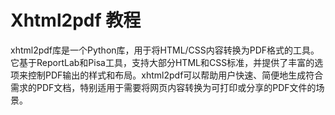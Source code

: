 # Xhtml2pdf 教程

<show-structure depth="3"/>

xhtml2pdf库是一个Python库，用于将HTML/CSS内容转换为PDF格式的工具。它基于ReportLab和Pisa工具，支持大部分HTML和CSS标准，并提供了丰富的选项来控制PDF输出的样式和布局。xhtml2pdf可以帮助用户快速、简便地生成符合需求的PDF文档，特别适用于需要将网页内容转换为可打印或分享的PDF文件的场景。





